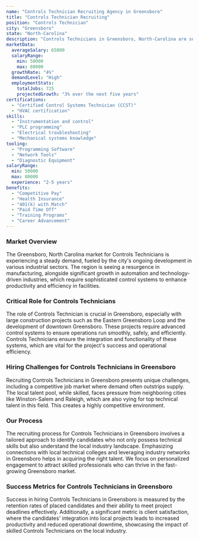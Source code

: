 ```yaml
---
name: "Controls Technician Recruiting Agency in Greensboro"
title: "Controls Technician Recruiting"
position: "Controls Technician"
city: "Greensboro"
state: "North-Carolina"
description: "Controls Technicians in Greensboro, North-Carolina are sought after for their abilities to monitor, install, and repair control systems in various buildings or businesses."
marketData:
  averageSalary: 65000
  salaryRange:
    min: 50000
    max: 80000
  growthRate: "4%"
  demandLevel: "High"
  employmentStats:
    totalJobs: 725
    projectedGrowth: "3% over the next five years"
certifications:
  - "Certified Control Systems Technician (CCST)"
  - "HVAC certification"
skills:
  - "Instrumentation and control"
  - "PLC programming"
  - "Electrical troubleshooting"
  - "Mechanical systems knowledge"
tooling:
  - "Programming Software"
  - "Network Tools"
  - "Diagnostic Equipment"
salaryRange:
  min: 50000
  max: 80000
  experience: "2-5 years"
benefits:
  - "Competitive Pay"
  - "Health Insurance"
  - "401(k) with Match"
  - "Paid Time Off"
  - "Training Programs"
  - "Career Advancement"
---
```


### Market Overview
The Greensboro, North Carolina market for Controls Technicians is experiencing a steady demand, fueled by the city's ongoing development in various industrial sectors. The region is seeing a resurgence in manufacturing, alongside significant growth in automation and technology-driven industries, which require sophisticated control systems to enhance productivity and efficiency in facilities.

### Critical Role for Controls Technicians
The role of Controls Technician is crucial in Greensboro, especially with large construction projects such as the Eastern Greensboro Loop and the development of downtown Greensboro. These projects require advanced control systems to ensure operations run smoothly, safely, and efficiently. Controls Technicians ensure the integration and functionality of these systems, which are vital for the project's success and operational efficiency.

### Hiring Challenges for Controls Technicians in Greensboro
Recruiting Controls Technicians in Greensboro presents unique challenges, including a competitive job market where demand often outstrips supply. The local talent pool, while skilled, faces pressure from neighboring cities like Winston-Salem and Raleigh, which are also vying for top technical talent in this field. This creates a highly competitive environment.

### Our Process
The recruiting process for Controls Technicians in Greensboro involves a tailored approach to identify candidates who not only possess technical skills but also understand the local industry landscape. Emphasizing connections with local technical colleges and leveraging industry networks in Greensboro helps in acquiring the right talent. We focus on personalized engagement to attract skilled professionals who can thrive in the fast-growing Greensboro market.

### Success Metrics for Controls Technicians in Greensboro
Success in hiring Controls Technicians in Greensboro is measured by the retention rates of placed candidates and their ability to meet project deadlines effectively. Additionally, a significant metric is client satisfaction, where the candidates' integration into local projects leads to increased productivity and reduced operational downtime, showcasing the impact of skilled Controls Technicians on the local industry.
